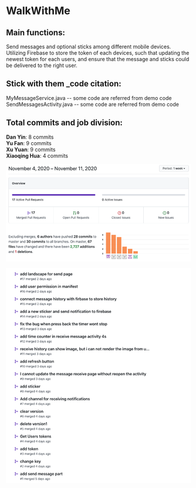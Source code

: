 # WalkWithMe

## Main functions:
Send messages and optional sticks among different mobile devices.\
Utilizing Firebase to store the token of each devices, such that updating the newest token for each users, and ensure that the message and sticks could
be delivered to the right user.
## Stick with them _code citation:
MyMessageService.java  -- some code are referred from demo code\
SendMessagesActivity.java  -- some code are referred from demo code


## Total commits and job division:
__Dan Yin__: 8 commits  
__Yu Fan__: 9 commits  
__Xu Yuan__: 9 commits  
__Xiaoqing Hua__: 4 commits  

![alt text](/StickWithEm/commits.png)

![alt text](/StickWithEm/commits2.png)
